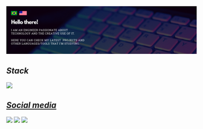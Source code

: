 <img src="https://github.com/renanmainardes/renanmainardes/blob/c08a4a9c0abd67310a60395667f837243de8aa93/Capa%20-%20GitHub%20(1).png">



## *Stack*

   
  <a href="https://github.com/renanmainardes">  <img height="140em" src="https://github-readme-stats.vercel.app/api/top-langs/?username=renanmainardes&layout=compact&langs_count=7&theme=buefy"/>

  
  
   
   
    
   
   
   
   
  ## *Social media*
  

  <div> 
     <a href="https://www.linkedin.com/in/renanmainardes/" target="_blank"><img src="https://img.shields.io/badge/-LinkedIn-%230077B5?style=for-the-badge&logo=linkedin&logoColor=white" target="_blank"></a> 
    <a href="https://www.instagram.com/renanmainardes/" target="_blank"><img src="https://img.shields.io/badge/-Instagram-%23E4405F?style=for-the-badge&logo=instagram&logoColor=white" target="_blank"></a> 
  <a href="https://www.youtube.com/channel/UCNH9D0T_dTvQAtYpQ3HysgA" target="_blank"><img src="https://img.shields.io/badge/YouTube-FF0000?style=for-the-badge&logo=youtube&logoColor=white" target="_blank"></a>
 
 </div>
